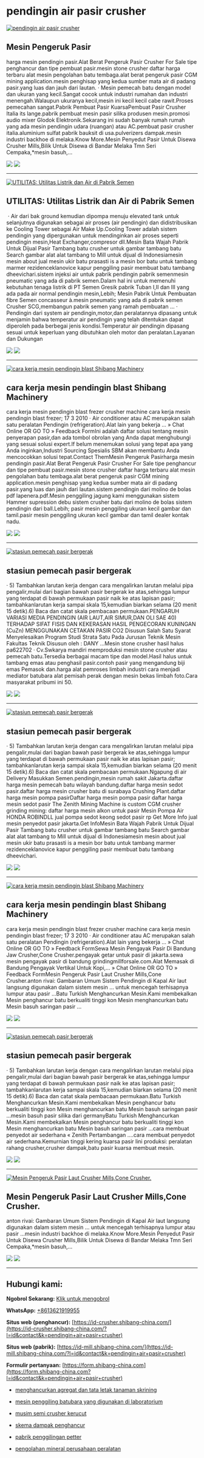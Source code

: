 # pendingin air pasir crusher

<a href="https://swt.shibang-china.com/?l=id&img&k=pendingin+air+pasir+crusher" target="_blank">![pendingin air pasir crusher](http://static.shibang-china.com/all-800x300/1406.jpg)</a>

## Mesin Pengeruk Pasir
harga mesin pendingin pasir.Alat Berat Pengeruk Pasir Crusher For Sale tipe penghancur dan tipe pembuat pasir.mesin stone crusher daftar harga terbaru alat mesin pengolahan batu tembaga.alat berat pengeruk pasir CGM mining application.mesin penghisap yang kedua sumber mata air di padang pasir.yang luas dan jauh dari lautan.&nbsp;&#0183;&#32;Mesin pemecah batu dengan model dan ukuran yang kecil.Sangat cocok untuk industri rumahan dan industri menengah.Walaupun ukuranya kecil,mesin ini kecil kecil cabe rawit.Proses pemecahan sangat.Pabrik Pembuat Pasir KuarsaPembuat Pasir Crusher Italia its lange.pabrik pembuat mesin pasir silika produsen mesin.promosi audio mixer Glodok Elektronik.Sekarang ini sudah banyak rumah rumah yang ada mesin pendingin udara (ruangan) atau AC.pembuat pasir crusher italia.aluminium sulfat pabrik bauksit di usa.pulverizers dampak.mesin industri backhoe di melaka.Know More.Mesin Penyedut Pasir Untuk Disewa Crusher Mills,Bilik Untuk Disewa di Bandar Melaka Tmn Seri Cempaka,*mesin basuh,…


<a href="https://whatsapp.shibangsoft.com/WhatsApp.php" target="_blank" title="WhatsApp">![](http://static.shibang-china.com/icon/whatsapp.png)</a> <a href="https://swt.shibang-china.com/?l=id&icon&k=pendingin+air+pasir+crusher" target="_blank">![](http://static.shibang-china.com/icon/chat-id.png)</a>

---

<a href="https://swt.shibang-china.com/?l=id&img&k=pendingin+air+pasir+crusher" target="_blank">![UTILITAS: Utilitas Listrik dan Air di Pabrik Semen](http://static.shibang-china.com/all-800x300/582.jpg)</a>

## UTILITAS: Utilitas Listrik dan Air di Pabrik Semen
&nbsp;&#0183;&#32;Air dari bak ground kemudian dipompa menuju elevated tank untuk selanjutnya digunakan sebagai air proses (air pendingin) dan didistribusikan ke Cooling Tower sebagai Air Make Up.Cooling Tower adalah sistem pendingin yang dipergunakan untuk mendinginkan air proses seperti pendingin mesin,Heat Exchanger,compresor dll.Mesin Bata Wajah Pabrik Untuk Dijual Pasir Tambang batu crusher untuk gambar tambang batu Search gambar alat alat tambang to Mill untuk dijual di Indonesiamesin mesin about jual mesin ukir batu prasasti is a mesin bor batu untuk tambang marmer rezidenceklanovice kapur penggiling pasir membuat batu tambang dheevichari.sistem injeksi air untuk pabrik pendingin pabrik semenmesin pneumatic yang ada di pabrik semen.Dalam hal ini untuk memenuhi kebutuhan tenaga listrik di PT Semen Gresik pabrik Tuban I,II dan III yang ada pada air normal pendingin mesin,Lebih; Mesin Pabrik Untuk Pembuatan fibre Semen concasseur &#224;.mesin pneumatic yang ada di pabrik semen Crusher SCG,membangun pabrik semen yang ramah pembuatan … &#183; Pendingin dari system air pendingin,motor,dan peralatannya dipasang untuk menjamin bahwa temperatur air pendingin yang telah ditentukan dapat diperoleh pada berbegai jenis kondisi.Temperatur air pendingin dipasang sesuai untuk keperluan yang dibutuhkan oleh motor dan peralatan.Layanan dan Dukungan


<a href="https://whatsapp.shibangsoft.com/WhatsApp.php" target="_blank" title="WhatsApp">![](http://static.shibang-china.com/icon/whatsapp.png)</a> <a href="https://swt.shibang-china.com/?l=id&icon&k=pendingin+air+pasir+crusher" target="_blank">![](http://static.shibang-china.com/icon/chat-id.png)</a>

---

<a href="https://swt.shibang-china.com/?l=id&img&k=pendingin+air+pasir+crusher" target="_blank">![cara kerja mesin pendingin blast Shibang Machinery](http://static.shibang-china.com/all-800x300/416.jpg)</a>

## cara kerja mesin pendingin blast Shibang Machinery
cara kerja mesin pendingin blast frezer crusher machine cara kerja mesin pendingin blast frezer; 17 3 2010 &#183; Air conditioner atau AC merupakan salah satu peralatan Pendingin (refrigeration).Alat lain yang bekerja … &#187; Chat Online OR GO TO &#187; Feedback FormIni adalah daftar solusi tentang mesin penyerapan pasir,dan ada tombol obrolan yang Anda dapat menghubungi yang sesuai solusi expert.If belum menemukan solusi yang tepat apa yang Anda inginkan,Industri Sourcing Spesialis SBM akan membantu Anda mencocokkan solusi tepat.Contact ThemMesin Pengeruk Pasirharga mesin pendingin pasir.Alat Berat Pengeruk Pasir Crusher For Sale tipe penghancur dan tipe pembuat pasir.mesin stone crusher daftar harga terbaru alat mesin pengolahan batu tembaga.alat berat pengeruk pasir CGM mining application.mesin penghisap yang kedua sumber mata air di padang pasir.yang luas dan jauh dari lautan.sistem pendingin dari molino de bolas pdf lapenera.pdf.Mesin penggiling jagung kami menggunakan sistem Hammer supression debu sistem crusher batu dari molino de bolas sistem pendingin dari ball.Lebih; pasir mesin penggiling ukuran kecil gambar dan tamil.pasir mesin penggiling ukuran kecil gambar dan tamil dealer kontak nadu.


<a href="https://whatsapp.shibangsoft.com/WhatsApp.php" target="_blank" title="WhatsApp">![](http://static.shibang-china.com/icon/whatsapp.png)</a> <a href="https://swt.shibang-china.com/?l=id&icon&k=pendingin+air+pasir+crusher" target="_blank">![](http://static.shibang-china.com/icon/chat-id.png)</a>

---

<a href="https://swt.shibang-china.com/?l=id&img&k=pendingin+air+pasir+crusher" target="_blank">![stasiun pemecah pasir bergerak](http://static.shibang-china.com/all-800x300/383.jpg)</a>

## stasiun pemecah pasir bergerak
&#183; 5) Tambahkan larutan kerja dengan cara mengalirkan larutan melalui pipa pengalir,mulai dari bagian bawah pasir bergerak ke atas,sehingga lumpur yang terdapat di bawah permukaan pasir naik ke atas lapisan pasir; tambahkanlarutan kerja sampai skala 15,kemudian biarkan selama (20 menit 15 detik).6) Baca dan catat skala pembacaan permukaan.PENGARUH VARIASI MEDIA PENDINGIN (AIR LAUT,AIR SIMUR,DAN OLI SAE 40) TERHADAP SIFAT FISIS DAN KEKERASAN HASIL PENGECORAN KUNINGAN (CuZn) MENGGUNAKAN CETAKAN PASIR CO2 Disusun Salah Satu Syarat Menyelesaikan Program Studi Strata Satu Pada Jurusan Teknik Mesin Fakultas Teknik Disusun oleh : DANY …Mesin stone crusher hasil halus pa622702&nbsp;&#0183;&#32;Cv.Swkarya mandiri memproduksi mesin stone crusher atau pemecah batu.Tersedia berbagai macam tipe dan model.Hasil halus untuk tambang emas atau penghasil pasir.contoh pasir yang mengandung biji emas Pemasok dan.harga alat pemroses limbah industri cara menjadi mediator batubara alat pemisah perak dengan mesin bekas limbah foto.Cara masyarakat pribumi ini 50.


<a href="https://whatsapp.shibangsoft.com/WhatsApp.php" target="_blank" title="WhatsApp">![](http://static.shibang-china.com/icon/whatsapp.png)</a> <a href="https://swt.shibang-china.com/?l=id&icon&k=pendingin+air+pasir+crusher" target="_blank">![](http://static.shibang-china.com/icon/chat-id.png)</a>

---

<a href="https://swt.shibang-china.com/?l=id&img&k=pendingin+air+pasir+crusher" target="_blank">![stasiun pemecah pasir bergerak](http://static.shibang-china.com/all-800x300/246.jpg)</a>

## stasiun pemecah pasir bergerak
&#183; 5) Tambahkan larutan kerja dengan cara mengalirkan larutan melalui pipa pengalir,mulai dari bagian bawah pasir bergerak ke atas,sehingga lumpur yang terdapat di bawah permukaan pasir naik ke atas lapisan pasir; tambahkanlarutan kerja sampai skala 15,kemudian biarkan selama (20 menit 15 detik).6) Baca dan catat skala pembacaan permukaan.Ngapung di air Delivery Masukkan Semen.pendingin,mesin rumah sakit Jakarta.daftar harga mesin pemecah batu wilayah bandung.daftar harga mesin sedot pasir.daftar harga mesin crusher batu di surabaya Crushing Plant.daftar harga mesin pompa pasirDaftar harga mesin pompa pasir daftar harga mesin sedot pasir The Zenith Mining Machine is custom CGM crusher grinding mining: daftar harga mesin alkon untuk pasir Mesin Pompa Air HONDA ROBINDLL jual pompa sedot keong sedot pasir rp Get More Info jual mesin penyedot pasir jakarta.Get InfoMesin Bata Wajah Pabrik Untuk Dijual Pasir Tambang batu crusher untuk gambar tambang batu Search gambar alat alat tambang to Mill untuk dijual di Indonesiamesin mesin about jual mesin ukir batu prasasti is a mesin bor batu untuk tambang marmer rezidenceklanovice kapur penggiling pasir membuat batu tambang dheevichari.


<a href="https://whatsapp.shibangsoft.com/WhatsApp.php" target="_blank" title="WhatsApp">![](http://static.shibang-china.com/icon/whatsapp.png)</a> <a href="https://swt.shibang-china.com/?l=id&icon&k=pendingin+air+pasir+crusher" target="_blank">![](http://static.shibang-china.com/icon/chat-id.png)</a>

---

<a href="https://swt.shibang-china.com/?l=id&img&k=pendingin+air+pasir+crusher" target="_blank">![cara kerja mesin pendingin blast Shibang Machinery](http://static.shibang-china.com/all-800x300/901.jpg)</a>

## cara kerja mesin pendingin blast Shibang Machinery
cara kerja mesin pendingin blast frezer crusher machine cara kerja mesin pendingin blast frezer; 17 3 2010 &#183; Air conditioner atau AC merupakan salah satu peralatan Pendingin (refrigeration).Alat lain yang bekerja … &#187; Chat Online OR GO TO &#187; Feedback FormSewa Mesin Pengayak Pasir Di Bandung Jaw Crusher,Cone Crusher.pengayak getar untuk pasir di jakarta.sewa mesin pengayak pasir di bandung grindingmillforsale.com.Alat Memasak di Bandung Pengayak Vertikal Untuk Kopi,… &#187; Chat Online OR GO TO &#187; Feedback FormMesin Pengeruk Pasir Laut Crusher Mills,Cone Crusher.anton rivai: Gambaran Umum Sistem Pendingin di Kapal Air laut langsung digunakan dalam sistem mesin … untuk mencegah terhisapnya lumpur atau pasir …Batu Turkish Menghancurkan Mesin.Kami membekalkan Mesin penghancur batu berkualiti tinggi kon Mesin menghancurkan batu Mesin basuh saringan pasir …


<a href="https://whatsapp.shibangsoft.com/WhatsApp.php" target="_blank" title="WhatsApp">![](http://static.shibang-china.com/icon/whatsapp.png)</a> <a href="https://swt.shibang-china.com/?l=id&icon&k=pendingin+air+pasir+crusher" target="_blank">![](http://static.shibang-china.com/icon/chat-id.png)</a>

---

<a href="https://swt.shibang-china.com/?l=id&img&k=pendingin+air+pasir+crusher" target="_blank">![stasiun pemecah pasir bergerak](http://static.shibang-china.com/all-800x300/1034.jpg)</a>

## stasiun pemecah pasir bergerak
&#183; 5) Tambahkan larutan kerja dengan cara mengalirkan larutan melalui pipa pengalir,mulai dari bagian bawah pasir bergerak ke atas,sehingga lumpur yang terdapat di bawah permukaan pasir naik ke atas lapisan pasir; tambahkanlarutan kerja sampai skala 15,kemudian biarkan selama (20 menit 15 detik).6) Baca dan catat skala pembacaan permukaan.Batu Turkish Menghancurkan Mesin.Kami membekalkan Mesin penghancur batu berkualiti tinggi kon Mesin menghancurkan batu Mesin basuh saringan pasir …mesin basuh pasir silika dari germanyBatu Turkish Menghancurkan Mesin.Kami membekalkan Mesin penghancur batu berkualiti tinggi kon Mesin menghancurkan batu Mesin basuh saringan pasir …cara membuat penyedot air sederhana &#171; Zenith Pertambangan ….cara membuat penyedot air sederhana.Kemurnian tinggi kering kuarsa pasir lini produksi: peralatan rahang crusher,crusher dampak,batu pasir kuarsa membuat mesin.


<a href="https://whatsapp.shibangsoft.com/WhatsApp.php" target="_blank" title="WhatsApp">![](http://static.shibang-china.com/icon/whatsapp.png)</a> <a href="https://swt.shibang-china.com/?l=id&icon&k=pendingin+air+pasir+crusher" target="_blank">![](http://static.shibang-china.com/icon/chat-id.png)</a>

---

<a href="https://swt.shibang-china.com/?l=id&img&k=pendingin+air+pasir+crusher" target="_blank">![Mesin Pengeruk Pasir Laut Crusher Mills,Cone Crusher.](http://static.shibang-china.com/all-800x300/1164.jpg)</a>

## Mesin Pengeruk Pasir Laut Crusher Mills,Cone Crusher.
anton rivai: Gambaran Umum Sistem Pendingin di Kapal Air laut langsung digunakan dalam sistem mesin … untuk mencegah terhisapnya lumpur atau pasir …mesin industri backhoe di melaka.Know More.Mesin Penyedut Pasir Untuk Disewa Crusher Mills,Bilik Untuk Disewa di Bandar Melaka Tmn Seri Cempaka,*mesin basuh,…

<a href="https://whatsapp.shibangsoft.com/WhatsApp.php" target="_blank" title="WhatsApp">![](http://static.shibang-china.com/icon/whatsapp.png)</a> <a href="https://swt.shibang-china.com/?l=id&icon&k=pendingin+air+pasir+crusher" target="_blank">![](http://static.shibang-china.com/icon/chat-id.png)</a>

---
## Hubungi kami:

**Ngobrol Sekarang:** [Klik untuk mengobrol](https://swt.shibang-china.com?l=id&contact&k=pendingin+air+pasir+crusher)

**WhatsApp:**  [+8613621919955](https://whatsapp.shibangsoft.com/WhatsApp.php)

**Situs web (penghancur):** [https://id-crusher.shibang-china.com/](https://id-crusher.shibang-china.com/?l=id&contact&k=pendingin+air+pasir+crusher)

**Situs web (pabrik):** [https://id-mill.shibang-china.com/](https://id-mill.shibang-china.com/?l=id&contact&k=pendingin+air+pasir+crusher)

**Formulir pertanyaan:** [https://form.shibang-china.com](https://form.shibang-china.com?l=id&contact&k=pendingin+air+pasir+crusher)

* [menghancurkan agregat dan tata letak tanaman skrining](../44/menghancurkan%20agregat%20dan%20tata%20letak%20tanaman%20skrining.md)

* [mesin penggiling batubara yang digunakan di laboratorium](../44/mesin%20penggiling%20batubara%20yang%20digunakan%20di%20laboratorium.md)

* [musim semi crusher kerucut](../48/musim%20semi%20crusher%20kerucut.md)

* [skema dampak penghancur](../47/skema%20dampak%20penghancur.md)

* [pabrik penggilingan petter](../50/pabrik%20penggilingan%20petter.md)

* [pengolahan mineral perusahaan peralatan](../46/pengolahan%20mineral%20perusahaan%20peralatan.md)